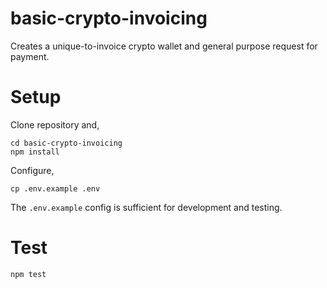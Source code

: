 basic-crypto-invoicing
======================

Creates a unique-to-invoice crypto wallet and general purpose request for payment.

# Setup

Clone repository and,

```
cd basic-crypto-invoicing
npm install
```

Configure,

```
cp .env.example .env
```

The `.env.example` config is sufficient for development and testing.

# Test

```
npm test
```
